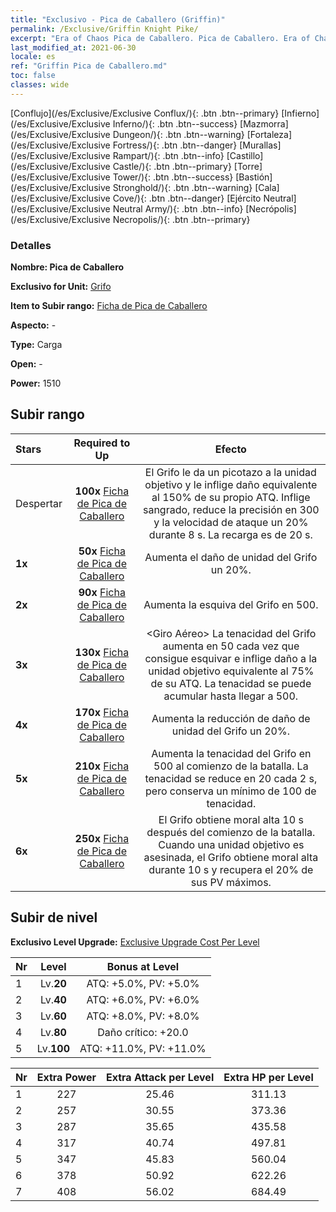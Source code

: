 ```yaml
---
title: "Exclusivo - Pica de Caballero (Griffin)"
permalink: /Exclusive/Griffin Knight Pike/
excerpt: "Era of Chaos Pica de Caballero. Pica de Caballero. Era of Chaos Exclusivo Pica de Caballero. Grifo Exclusivo."
last_modified_at: 2021-06-30
locale: es
ref: "Griffin Pica de Caballero.md"
toc: false
classes: wide
---
```

 [Conflujo](/es/Exclusive/Exclusive Conflux/){: .btn .btn--primary} [Infierno](/es/Exclusive/Exclusive Inferno/){: .btn .btn--success} [Mazmorra](/es/Exclusive/Exclusive Dungeon/){: .btn .btn--warning} [Fortaleza](/es/Exclusive/Exclusive Fortress/){: .btn .btn--danger} [Murallas](/es/Exclusive/Exclusive Rampart/){: .btn .btn--info} [Castillo](/es/Exclusive/Exclusive Castle/){: .btn .btn--primary} [Torre](/es/Exclusive/Exclusive Tower/){: .btn .btn--success} [Bastión](/es/Exclusive/Exclusive Stronghold/){: .btn .btn--warning} [Cala](/es/Exclusive/Exclusive Cove/){: .btn .btn--danger} [Ejército Neutral](/es/Exclusive/Exclusive Neutral Army/){: .btn .btn--info} [Necrópolis](/es/Exclusive/Exclusive Necropolis/){: .btn .btn--primary} 

### Detalles
 **Nombre: Pica de Caballero** 

 **Exclusivo for Unit:** [Grifo](/es/units/Griffin/) 

 **Item to Subir rango:** [Ficha de Pica de Caballero](/ItemsES/con_916/)

 **Aspecto:** -

 **Type:** Carga

 **Open:** -

 **Power:** 1510

## Subir rango

  |     Stars    |  Required to Up | Efecto |
  |:-------------|:---------------:|:---------------:|
  |  Despertar  | **100x** [Ficha de Pica de Caballero](/ItemsES/con_916/) | <Picotazo> El Grifo le da un picotazo a la unidad objetivo y le inflige daño equivalente al 150% de su propio ATQ. Inflige sangrado, reduce la precisión en 300 y la velocidad de ataque un 20% durante 8 s. La recarga es de 20 s. |
  | **1x** <i class="fas fa-star"/> | **50x** [Ficha de Pica de Caballero](/ItemsES/con_916/) | Aumenta el daño de unidad del Grifo un 20%. |
  | **2x** <i class="fas fa-star"/> | **90x** [Ficha de Pica de Caballero](/ItemsES/con_916/) | Aumenta la esquiva del Grifo en 500. |
  | **3x** <i class="fas fa-star"/> | **130x** [Ficha de Pica de Caballero](/ItemsES/con_916/) | <Giro Aéreo> La tenacidad del Grifo aumenta en 50 cada vez que consigue esquivar e inflige daño a la unidad objetivo equivalente al 75% de su ATQ. La tenacidad se puede acumular hasta llegar a 500. |
  | **4x** <i class="fas fa-star"/> | **170x** [Ficha de Pica de Caballero](/ItemsES/con_916/) | Aumenta la reducción de daño de unidad del Grifo un 20%. |
  | **5x** <i class="fas fa-star"/> | **210x** [Ficha de Pica de Caballero](/ItemsES/con_916/) | Aumenta la tenacidad del Grifo en 500 al comienzo de la batalla. La tenacidad se reduce en 20 cada 2 s, pero conserva un mínimo de 100 de tenacidad. |
  | **6x** <i class="fas fa-star"/> | **250x** [Ficha de Pica de Caballero](/ItemsES/con_916/) | <Instinto Animal> El Grifo obtiene moral alta 10 s después del comienzo de la batalla. Cuando una unidad objetivo es asesinada, el Grifo obtiene moral alta durante 10 s y recupera el 20% de sus PV máximos. |


## Subir de nivel
 **Exclusivo Level Upgrade:** [Exclusive Upgrade Cost Per Level](/Exclusive/ExclusiveUpgradeCostPerLevel/)

  |  Nr  |   Level  | Bonus at Level |
  |:-----|:--------:|:--------------:|
  | 1 | Lv.**20** | ATQ: +5.0%, PV: +5.0% |
  | 2 | Lv.**40** | ATQ: +6.0%, PV: +6.0% |
  | 3 | Lv.**60** | ATQ: +8.0%, PV: +8.0% |
  | 4 | Lv.**80** | Daño crítico: +20.0 |
  | 5 | Lv.**100** | ATQ: +11.0%, PV: +11.0% |


  |  Nr  |  Extra Power | Extra Attack per Level | Extra HP per Level |
  |:-----|:--------:|:--------:|:--------:|
  | 1 | 227 | 25.46 | 311.13 |
  | 2 | 257 | 30.55 | 373.36 |
  | 3 | 287 | 35.65 | 435.58 |
  | 4 | 317 | 40.74 | 497.81 |
  | 5 | 347 | 45.83 | 560.04 |
  | 6 | 378 | 50.92 | 622.26 |
  | 7 | 408 | 56.02 | 684.49 |


